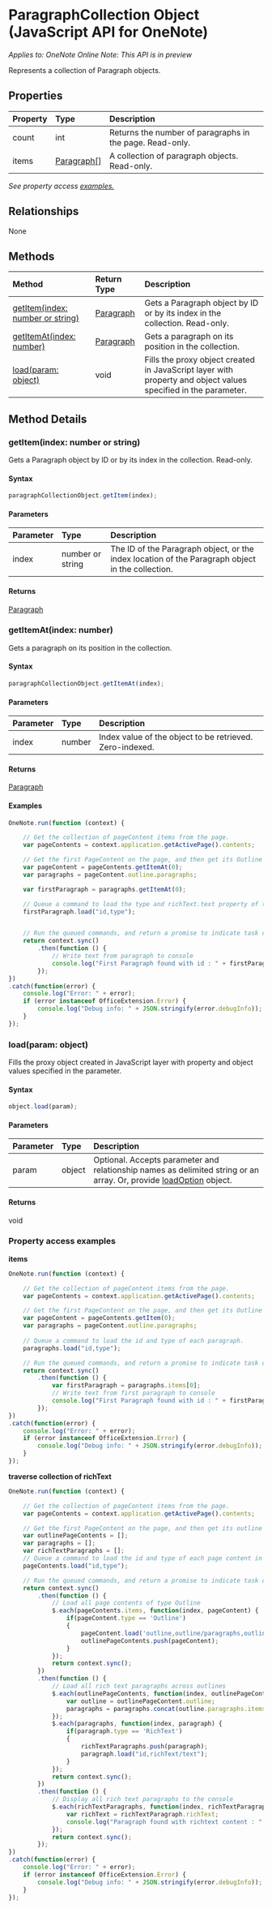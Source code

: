 # ParagraphCollection Object (JavaScript API for OneNote)

_Applies to: OneNote Online_
_Note: This API is in preview_

Represents a collection of Paragraph objects.

## Properties

| Property	   | Type	|Description
|:---------------|:--------|:----------|
|count|int|Returns the number of paragraphs in the page. Read-only.|
|items|[Paragraph[]](paragraph.md)|A collection of paragraph objects. Read-only.|

_See property access [examples.](#property-access-examples)_

## Relationships
None


## Methods

| Method		   | Return Type	|Description|
|:---------------|:--------|:----------|
|[getItem(index: number or string)](#getitemindex-number-or-string)|[Paragraph](paragraph.md)|Gets a Paragraph object by ID or by its index in the collection. Read-only.|
|[getItemAt(index: number)](#getitematindex-number)|[Paragraph](paragraph.md)|Gets a paragraph on its position in the collection.|
|[load(param: object)](#loadparam-object)|void|Fills the proxy object created in JavaScript layer with property and object values specified in the parameter.|

## Method Details


### getItem(index: number or string)
Gets a Paragraph object by ID or by its index in the collection. Read-only.

#### Syntax
```js
paragraphCollectionObject.getItem(index);
```

#### Parameters
| Parameter	   | Type	|Description|
|:---------------|:--------|:----------|
|index|number or string|The ID of the Paragraph object, or the index location of the Paragraph object in the collection.|

#### Returns
[Paragraph](paragraph.md)

### getItemAt(index: number)
Gets a paragraph on its position in the collection.

#### Syntax
```js
paragraphCollectionObject.getItemAt(index);
```

#### Parameters
| Parameter	   | Type	|Description|
|:---------------|:--------|:----------|
|index|number|Index value of the object to be retrieved. Zero-indexed.|

#### Returns
[Paragraph](paragraph.md)

#### Examples
```js
OneNote.run(function (context) {

	// Get the collection of pageContent items from the page.
	var pageContents = context.application.getActivePage().contents;

	// Get the first PageContent on the page, and then get its Outline's first paragraph.
	var pageContent = pageContents.getItemAt(0);
	var paragraphs = pageContent.outline.paragraphs;

	var firstParagraph = paragraphs.getItemAt(0);

	// Queue a command to load the type and richText.text property of this paragraph.
	firstParagraph.load("id,type");


	// Run the queued commands, and return a promise to indicate task completion.
	return context.sync()
		.then(function () {
			// Write text from paragraph to console
			console.log("First Paragraph found with id : " + firstParagraph.id + " and type " + firstParagraph.type);
		});
})
.catch(function(error) {
	console.log("Error: " + error);
	if (error instanceof OfficeExtension.Error) {
		console.log("Debug info: " + JSON.stringify(error.debugInfo));
	}
}); 
```
### load(param: object)
Fills the proxy object created in JavaScript layer with property and object values specified in the parameter.

#### Syntax
```js
object.load(param);
```

#### Parameters
| Parameter	   | Type	|Description|
|:---------------|:--------|:----------|
|param|object|Optional. Accepts parameter and relationship names as delimited string or an array. Or, provide [loadOption](loadoption.md) object.|

#### Returns
void
### Property access examples

**items**
```js
OneNote.run(function (context) {

    // Get the collection of pageContent items from the page.
    var pageContents = context.application.getActivePage().contents;

    // Get the first PageContent on the page, and then get its Outline's first paragraph.
    var pageContent = pageContents.getItem(0);
    var paragraphs = pageContent.outline.paragraphs;
	
    // Queue a command to load the id and type of each paragraph.
    paragraphs.load("id,type");

    // Run the queued commands, and return a promise to indicate task completion.
    return context.sync()
        .then(function () {
			var firstParagraph = paragraphs.items[0];
            // Write text from first paragraph to console
			console.log("First Paragraph found with id : " + firstParagraph.id + " and type " + firstParagraph.type);
        });
})
.catch(function(error) {
	console.log("Error: " + error);
	if (error instanceof OfficeExtension.Error) {
		console.log("Debug info: " + JSON.stringify(error.debugInfo));
	}
});
```

**traverse collection of richText**
```js
OneNote.run(function (context) {

    // Get the collection of pageContent items from the page.
    var pageContents = context.application.getActivePage().contents;

    // Get the first PageContent on the page, and then get its outline's paragraphs.
    var outlinePageContents = [];
    var paragraphs = [];
	var richTextParagraphs = [];
    // Queue a command to load the id and type of each page content in the outline.
    pageContents.load("id,type");

    // Run the queued commands, and return a promise to indicate task completion.
    return context.sync()
        .then(function () {
			// Load all page contents of type Outline
			$.each(pageContents.items, function(index, pageContent) {
				if(pageContent.type == 'Outline')
				{
					pageContent.load('outline,outline/paragraphs,outline/paragraphs/type');
					outlinePageContents.push(pageContent);
				}
            });
			return context.sync();
		})
		.then(function () {
			// Load all rich text paragraphs across outlines
			$.each(outlinePageContents, function(index, outlinePageContent) {
				var outline = outlinePageContent.outline;
				paragraphs = paragraphs.concat(outline.paragraphs.items);
            });
			$.each(paragraphs, function(index, paragraph) {
				if(paragraph.type == 'RichText')
				{
					richTextParagraphs.push(paragraph);
					paragraph.load("id,richText/text");
				}
			});
			return context.sync();
		})
		.then(function () {
			// Display all rich text paragraphs to the console
			$.each(richTextParagraphs, function(index, richTextParagraph) {
				var richText = richTextParagraph.richText;
				console.log("Paragraph found with richtext content : " + richText.text + " and richtext id : " + richText.id);
            });
			return context.sync();
		});
})
.catch(function(error) {
	console.log("Error: " + error);
	if (error instanceof OfficeExtension.Error) {
		console.log("Debug info: " + JSON.stringify(error.debugInfo));
	}
});
```

